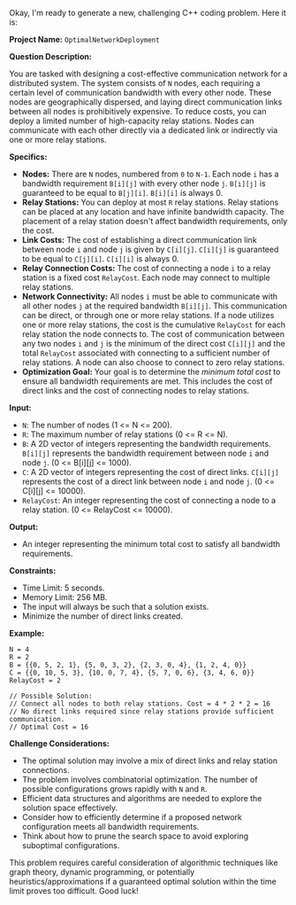 Okay, I'm ready to generate a new, challenging C++ coding problem. Here it is:

**Project Name:** `OptimalNetworkDeployment`

**Question Description:**

You are tasked with designing a cost-effective communication network for a distributed system. The system consists of `N` nodes, each requiring a certain level of communication bandwidth with every other node.  These nodes are geographically dispersed, and laying direct communication links between all nodes is prohibitively expensive. To reduce costs, you can deploy a limited number of high-capacity relay stations.  Nodes can communicate with each other directly via a dedicated link or indirectly via one or more relay stations.

**Specifics:**

*   **Nodes:**  There are `N` nodes, numbered from `0` to `N-1`. Each node `i` has a bandwidth requirement `B[i][j]` with every other node `j`. `B[i][j]` is guaranteed to be equal to `B[j][i]`.  `B[i][i]` is always 0.
*   **Relay Stations:** You can deploy at most `R` relay stations. Relay stations can be placed at any location and have infinite bandwidth capacity. The placement of a relay station doesn't affect bandwidth requirements, only the cost.
*   **Link Costs:** The cost of establishing a direct communication link between node `i` and node `j` is given by `C[i][j]`. `C[i][j]` is guaranteed to be equal to `C[j][i]`. `C[i][i]` is always 0.
*   **Relay Connection Costs:** The cost of connecting a node `i` to a relay station is a fixed cost `RelayCost`. Each node may connect to multiple relay stations.
*   **Network Connectivity:** All nodes `i` must be able to communicate with all other nodes `j` at the required bandwidth `B[i][j]`. This communication can be direct, or through one or more relay stations. If a node utilizes one or more relay stations, the cost is the cumulative `RelayCost` for each relay station the node connects to. The cost of communication between any two nodes `i` and `j` is the minimum of the direct cost `C[i][j]` and the total `RelayCost` associated with connecting to a sufficient number of relay stations. A node can also choose to connect to zero relay stations.
*   **Optimization Goal:** Your goal is to determine the *minimum total cost* to ensure all bandwidth requirements are met. This includes the cost of direct links and the cost of connecting nodes to relay stations.

**Input:**

*   `N`: The number of nodes (1 <= N <= 200).
*   `R`: The maximum number of relay stations (0 <= R <= N).
*   `B`: A 2D vector of integers representing the bandwidth requirements. `B[i][j]` represents the bandwidth requirement between node `i` and node `j`. (0 <= B[i][j] <= 1000).
*   `C`: A 2D vector of integers representing the cost of direct links. `C[i][j]` represents the cost of a direct link between node `i` and node `j`. (0 <= C[i][j] <= 10000).
*  `RelayCost`: An integer representing the cost of connecting a node to a relay station. (0 <= RelayCost <= 10000).

**Output:**

*   An integer representing the minimum total cost to satisfy all bandwidth requirements.

**Constraints:**

*   Time Limit: 5 seconds.
*   Memory Limit: 256 MB.
*   The input will always be such that a solution exists.
*   Minimize the number of direct links created.

**Example:**

```
N = 4
R = 2
B = {{0, 5, 2, 1}, {5, 0, 3, 2}, {2, 3, 0, 4}, {1, 2, 4, 0}}
C = {{0, 10, 5, 3}, {10, 0, 7, 4}, {5, 7, 0, 6}, {3, 4, 6, 0}}
RelayCost = 2

// Possible Solution:
// Connect all nodes to both relay stations. Cost = 4 * 2 * 2 = 16
// No direct links required since relay stations provide sufficient communication.
// Optimal Cost = 16
```

**Challenge Considerations:**

*   The optimal solution may involve a mix of direct links and relay station connections.
*   The problem involves combinatorial optimization.  The number of possible configurations grows rapidly with `N` and `R`.
*   Efficient data structures and algorithms are needed to explore the solution space effectively.
*   Consider how to efficiently determine if a proposed network configuration meets all bandwidth requirements.
*   Think about how to prune the search space to avoid exploring suboptimal configurations.

This problem requires careful consideration of algorithmic techniques like graph theory, dynamic programming, or potentially heuristics/approximations if a guaranteed optimal solution within the time limit proves too difficult. Good luck!
